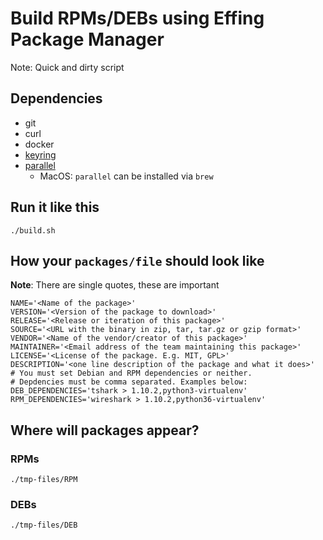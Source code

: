 # Build RPMs/DEBs using Effing Package Manager

Note: Quick and dirty script

## Dependencies

- git
- curl
- docker
- [keyring](https://github.com/jaraco/keyring)
- [parallel](https://www.gnu.org/software/parallel/)
  - MacOS: `parallel` can be installed via `brew`

## Run it like this

```shell
./build.sh
```

## How your `packages/file` should look like

**Note**: There are single quotes, these are important

```text
NAME='<Name of the package>'
VERSION='<Version of the package to download>'
RELEASE='<Release or iteration of this package>'
SOURCE='<URL with the binary in zip, tar, tar.gz or gzip format>'
VENDOR='<Name of the vendor/creator of this package>'
MAINTAINER='<Email address of the team maintaining this package>'
LICENSE='<License of the package. E.g. MIT, GPL>'
DESCRIPTION='<one line description of the package and what it does>'
# You must set Debian and RPM dependencies or neither.
# Depdencies must be comma separated. Examples below:
DEB_DEPENDENCIES='tshark > 1.10.2,python3-virtualenv'
RPM_DEPENDENCIES='wireshark > 1.10.2,python36-virtualenv'
```

## Where will packages appear?

### RPMs

```shell
./tmp-files/RPM
```

### DEBs

```shell
./tmp-files/DEB
```
